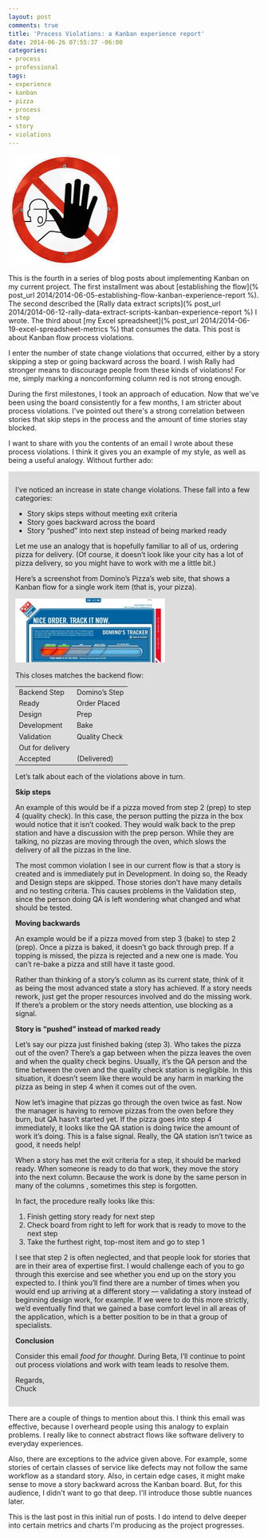 ```yaml
---
layout: post
comments: true
title: 'Process Violations: a Kanban experience report'
date: 2014-06-26 07:55:37 -06:00
categories:
- process
- professional
tags:
- experience
- kanban
- pizza
- process
- step
- story
- violations
---
```

![violations](/assets/violations.jpeg)

This is the fourth in a series of blog posts about implementing Kanban on my current project. The first installment was about [establishing the flow](% post_url 2014/2014-06-05-establishing-flow-kanban-experience-report %). The second described the [Rally data extract scripts](% post_url 2014/2014-06-12-rally-data-extract-scripts-kanban-experience-report %) I wrote. The third about [my Excel spreadsheet](% post_url 2014/2014-06-19-excel-spreadsheet-metrics %) that consumes the data. This post is about Kanban flow process violations.

I enter the number of state change violations that occurred, either by a story skipping a step or going backward across the board. I wish Rally had stronger means to discourage people from these kinds of violations! For me, simply marking a nonconforming column red is not strong enough.

During the first milestones, I took an approach of education. Now that we've been using the board consistently for a few months, I am stricter about process violations. I've pointed out there's a strong correlation between stories that skip steps in the process and the amount of time stories stay blocked.

I want to share with you the contents of an email I wrote about these process violations. I think it gives you an example of my style, as well as being a useful analogy. Without further ado:

<div style="background:#DDDDDD;padding:1em">
<p>I’ve noticed an increase in state change violations. These fall into a few categories:</p>

<ul>
<li>Story skips steps without meeting exit criteria</li>
<li>Story goes backward across the board</li>
<li>Story “pushed” into next step instead of being marked ready</li>
</ul>

<p>Let me use an analogy that is hopefully familiar to all of us, ordering pizza for delivery. (Of course, it doesn’t look like your city has a lot of pizza delivery, so you might have to work with me a little bit.)</p>

<p>Here’s a screenshot from Domino’s Pizza’s web site, that shows a Kanban flow for a single work item (that is, your pizza).</p>

<p><img src="/assets/dominos-kanban-flow-300x129.png" alt="dominos-kanban-flow" title="" /></p>

<p>This closes matches the backend flow:</p>

<table>

<tbody>

<tr>

<td>Backend Step</td>

<td>Domino’s Step</td>

</tr>

<tr>

<td>Ready</td>

<td>Order Placed</td>

</tr>

<tr>

<td>Design</td>

<td>Prep</td>

</tr>

<tr>

<td>Development</td>

<td>Bake</td>

</tr>

<tr>

<td>Validation</td>

<td>Quality Check</td>

</tr>

<tr>

<td>Out for delivery</td>

</tr>

<tr>

<td>Accepted</td>

<td>(Delivered)</td>

</tr>

</tbody>

</table>

<p>Let’s talk about each of the violations above in turn.</p>

<p><strong>Skip steps</strong></p>

<p>An example of this would be if a pizza moved from step 2 (prep) to step 4 (quality check). In this case, the person putting the pizza in the box would notice that it isn’t cooked. They would walk back to the prep station and have a discussion with the prep person. While they are talking, no pizzas are moving through the oven, which slows the delivery of all the pizzas in the line.</p>

<p>The most common violation I see in our current flow is that a story is created and is immediately put in Development. In doing so, the Ready and Design steps are skipped. Those stories don’t have many details and no testing criteria. This causes problems in the Validation step, since the person doing QA is left wondering what changed and what should be tested.</p>

<p><strong>Moving backwards</strong></p>

<p>An example would be if a pizza moved from step 3 (bake) to step 2 (prep). Once a pizza is baked, it doesn’t go back through prep. If a topping is missed, the pizza is rejected and a new one is made. You can’t re-bake a pizza and still have it taste good.</p>

<p>Rather than thinking of a story’s column as its current state, think of it as being the most advanced state a story has achieved. If a story needs rework, just get the proper resources involved and do the missing work. If there’s a problem or the story needs attention, use blocking as a signal.</p>

<p><strong>Story is “pushed” instead of marked ready</strong></p>

<p>Let’s say our pizza just finished baking (step 3). Who takes the pizza out of the oven? There’s a gap between when the pizza leaves the oven and when the quality check begins. Usually, it’s the QA person and the time between the oven and the quality check station is negligible. In this situation, it doesn’t seem like there would be any harm in marking the pizza as being in step 4 when it comes out of the oven.</p>

<p>Now let’s imagine that pizzas go through the oven twice as fast. Now the manager is having to remove pizzas from the oven before they burn, but QA hasn’t started yet. If the pizza goes into step 4 immediately, it looks like the QA station is doing twice the amount of work it’s doing. This is a false signal. Really, the QA station isn’t twice as good, it needs help!</p>

<p>When a story has met the exit criteria for a step, it should be marked ready. When someone is ready to do that work, they move the story into the next column. Because the work is done by the same person in many of the columns , sometimes this step is forgotten.</p>

<p>In fact, the procedure really looks like this:</p>

<ol>
<li>Finish getting story ready for next step</li>
<li>Check board from right to left for work that is ready to move to the next step</li>
<li>Take the furthest right, top-most item and go to step 1</li>
</ol>

<p>I see that step 2 is often neglected, and that people look for stories that are in their area of expertise first. I would challenge each of you to go through this exercise and see whether you end up on the story you expected to. I think you’ll find there are a number of times when you would end up arriving at a different story — validating a story instead of beginning design work, for example. If we were to do this more strictly, we’d eventually find that we gained a base comfort level in all areas of the application, which is a better position to be in that a group of specialists.</p>

<p><strong>Conclusion</strong></p>

<p>Consider this email <em>food for thought</em>. During Beta, I’ll continue to point out process violations and work with team leads to resolve them.</p>

<p>Regards, <br />
Chuck</p>

</div>

There are a couple of things to mention about this. I think this email was effective, because I overheard people using this analogy to explain problems. I really like to connect abstract flows like software delivery to everyday experiences.

Also, there are exceptions to the advice given above. For example, some stories of certain classes of service like defects may not follow the same workflow as a standard story. Also, in certain edge cases, it might make sense to move a story backward across the Kanban board. But, for this audience, I didn't want to go that deep. I'll introduce those subtle nuances later.

This is the last post in this initial run of posts. I do intend to delve deeper into certain metrics and charts I'm producing as the project progresses.
